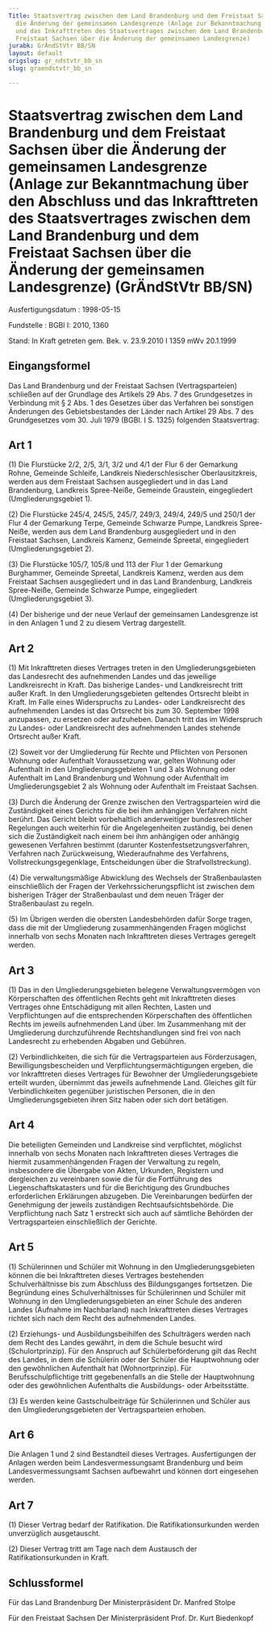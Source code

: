 ```yaml
---
Title: Staatsvertrag zwischen dem Land Brandenburg und dem Freistaat Sachsen über
  die Änderung der gemeinsamen Landesgrenze (Anlage zur Bekanntmachung über den Abschluss
  und das Inkrafttreten des Staatsvertrages zwischen dem Land Brandenburg und dem
  Freistaat Sachsen über die Änderung der gemeinsamen Landesgrenze)
jurabk: GrÄndStVtr BB/SN
layout: default
origslug: gr_ndstvtr_bb_sn
slug: graendstvtr_bb_sn

---
```


# Staatsvertrag zwischen dem Land Brandenburg und dem Freistaat Sachsen über die Änderung der gemeinsamen Landesgrenze (Anlage zur Bekanntmachung über den Abschluss und das Inkrafttreten des Staatsvertrages zwischen dem Land Brandenburg und dem Freistaat Sachsen über die Änderung der gemeinsamen Landesgrenze) (GrÄndStVtr BB/SN)

Ausfertigungsdatum
:   1998-05-15

Fundstelle
:   BGBl I: 2010, 1360

Stand: In Kraft getreten gem. Bek. v. 23.9.2010 I 1359 mWv 20.1.1999

## Eingangsformel

Das Land Brandenburg und der Freistaat Sachsen (Vertragsparteien)
schließen auf der Grundlage des Artikels 29 Abs. 7 des Grundgesetzes
in Verbindung mit § 2 Abs. 1 des Gesetzes über das Verfahren bei
sonstigen Änderungen des Gebietsbestandes der Länder nach Artikel 29
Abs. 7 des Grundgesetzes vom 30. Juli 1979 (BGBl. I S. 1325) folgenden
Staatsvertrag:


## Art 1

(1) Die Flurstücke 2/2, 2/5, 3/1, 3/2 und 4/1 der Flur 6 der Gemarkung
Rohne, Gemeinde Schleife, Landkreis Niederschlesischer
Oberlausitzkreis, werden aus dem Freistaat Sachsen ausgegliedert und
in das Land Brandenburg, Landkreis Spree-Neiße, Gemeinde Graustein,
eingegliedert (Umgliederungsgebiet 1).

(2) Die Flurstücke 245/4, 245/5, 245/7, 249/3, 249/4, 249/5 und 250/1
der Flur 4 der Gemarkung Terpe, Gemeinde Schwarze Pumpe, Landkreis
Spree-Neiße, werden aus dem Land Brandenburg ausgegliedert und in den
Freistaat Sachsen, Landkreis Kamenz, Gemeinde Spreetal, eingegliedert
(Umgliederungsgebiet 2).

(3) Die Flurstücke 105/7, 105/8 und 113 der Flur 1 der Gemarkung
Burghammer, Gemeinde Spreetal, Landkreis Kamenz, werden aus dem
Freistaat Sachsen ausgegliedert und in das Land Brandenburg, Landkreis
Spree-Neiße, Gemeinde Schwarze Pumpe, eingegliedert
(Umgliederungsgebiet 3).

(4) Der bisherige und der neue Verlauf der gemeinsamen Landesgrenze
ist in den Anlagen 1 und 2 zu diesem Vertrag dargestellt.


## Art 2

(1) Mit Inkrafttreten dieses Vertrages treten in den
Umgliederungsgebieten das Landesrecht des aufnehmenden Landes und das
jeweilige Landkreisrecht in Kraft. Das bisherige Landes- und
Landkreisrecht tritt außer Kraft. In den Umgliederungsgebieten
geltendes Ortsrecht bleibt in Kraft. Im Falle eines Widerspruchs zu
Landes- oder Landkreisrecht des aufnehmenden Landes ist das Ortsrecht
bis zum 30. September 1998 anzupassen, zu ersetzen oder aufzuheben.
Danach tritt das im Widerspruch zu Landes- oder Landkreisrecht des
aufnehmenden Landes stehende Ortsrecht außer Kraft.

(2) Soweit vor der Umgliederung für Rechte und Pflichten von Personen
Wohnung oder Aufenthalt Voraussetzung war, gelten Wohnung oder
Aufenthalt in den Umgliederungsgebieten 1 und 3 als Wohnung oder
Aufenthalt im Land Brandenburg und Wohnung oder Aufenthalt im
Umgliederungsgebiet 2 als Wohnung oder Aufenthalt im Freistaat
Sachsen.

(3) Durch die Änderung der Grenze zwischen den Vertragsparteien wird
die Zuständigkeit eines Gerichts für die bei ihm anhängigen Verfahren
nicht berührt. Das Gericht bleibt vorbehaltlich anderweitiger
bundesrechtlicher Regelungen auch weiterhin für die Angelegenheiten
zuständig, bei denen sich die Zuständigkeit nach einem bei ihm
anhängigen oder anhängig gewesenen Verfahren bestimmt (darunter
Kostenfestsetzungsverfahren, Verfahren nach Zurückweisung,
Wiederaufnahme des Verfahrens, Vollstreckungsgegenklage,
Entscheidungen über die Strafvollstreckung).

(4) Die verwaltungsmäßige Abwicklung des Wechsels der Straßenbaulasten
einschließlich der Fragen der Verkehrssicherungspflicht ist zwischen
dem bisherigen Träger der Straßenbaulast und dem neuen Träger der
Straßenbaulast zu regeln.

(5) Im Übrigen werden die obersten Landesbehörden dafür Sorge tragen,
dass die mit der Umgliederung zusammenhängenden Fragen möglichst
innerhalb von sechs Monaten nach Inkrafttreten dieses Vertrages
geregelt werden.


## Art 3

(1) Das in den Umgliederungsgebieten belegene Verwaltungsvermögen von
Körperschaften des öffentlichen Rechts geht mit Inkrafttreten dieses
Vertrages ohne Entschädigung mit allen Rechten, Lasten und
Verpflichtungen auf die entsprechenden Körperschaften des öffentlichen
Rechts im jeweils aufnehmenden Land über. Im Zusammenhang mit der
Umgliederung durchzuführende Rechtshandlungen sind frei von nach
Landesrecht zu erhebenden Abgaben und Gebühren.

(2) Verbindlichkeiten, die sich für die Vertragsparteien aus
Förderzusagen, Bewilligungsbescheiden und Verpflichtungsermächtigungen
ergeben, die vor Inkrafttreten dieses Vertrages für Bewohner der
Umgliederungsgebiete erteilt wurden, übernimmt das jeweils aufnehmende
Land. Gleiches gilt für Verbindlichkeiten gegenüber juristischen
Personen, die in den Umgliederungsgebieten ihren Sitz haben oder sich
dort betätigen.


## Art 4

Die beteiligten Gemeinden und Landkreise sind verpflichtet, möglichst
innerhalb von sechs Monaten nach Inkrafttreten dieses Vertrages die
hiermit zusammenhängenden Fragen der Verwaltung zu regeln,
insbesondere die Übergabe von Akten, Urkunden, Registern und
dergleichen zu vereinbaren sowie die für die Fortführung des
Liegenschaftskatasters und für die Berichtigung des Grundbuches
erforderlichen Erklärungen abzugeben. Die Vereinbarungen bedürfen der
Genehmigung der jeweils zuständigen Rechtsaufsichtsbehörde. Die
Verpflichtung nach Satz 1 erstreckt sich auch auf sämtliche Behörden
der Vertragsparteien einschließlich der Gerichte.


## Art 5

(1) Schülerinnen und Schüler mit Wohnung in den Umgliederungsgebieten
können die bei Inkrafttreten dieses Vertrages bestehenden
Schulverhältnisse bis zum Abschluss des Bildungsganges fortsetzen. Die
Begründung eines Schulverhältnisses für Schülerinnen und Schüler mit
Wohnung in den Umgliederungsgebieten an einer Schule des anderen
Landes (Aufnahme im Nachbarland) nach Inkrafttreten dieses Vertrages
richtet sich nach dem Recht des aufnehmenden Landes.

(2) Erziehungs- und Ausbildungsbeihilfen des Schulträgers werden nach
dem Recht des Landes gewährt, in dem die Schule besucht wird
(Schulortprinzip). Für den Anspruch auf Schülerbeförderung gilt das
Recht des Landes, in dem die Schülerin oder der Schüler die
Hauptwohnung oder den gewöhnlichen Aufenthalt hat (Wohnortprinzip).
Für Berufsschulpflichtige tritt gegebenenfalls an die Stelle der
Hauptwohnung oder des gewöhnlichen Aufenthalts die Ausbildungs- oder
Arbeitsstätte.

(3) Es werden keine Gastschulbeiträge für Schülerinnen und Schüler aus
den Umgliederungsgebieten der Vertragsparteien erhoben.


## Art 6

Die Anlagen 1 und 2 sind Bestandteil dieses Vertrages. Ausfertigungen
der Anlagen werden beim Landesvermessungsamt Brandenburg und beim
Landesvermessungsamt Sachsen aufbewahrt und können dort eingesehen
werden.


## Art 7

(1) Dieser Vertrag bedarf der Ratifikation. Die Ratifikationsurkunden
werden unverzüglich ausgetauscht.

(2) Dieser Vertrag tritt am Tage nach dem Austausch der
Ratifikationsurkunden in Kraft.


## Schlussformel

Für das Land Brandenburg
Der Ministerpräsident
Dr.
Manfred Stolpe

Für den Freistaat Sachsen
Der Ministerpräsident
Prof. Dr.
Kurt Biedenkopf

